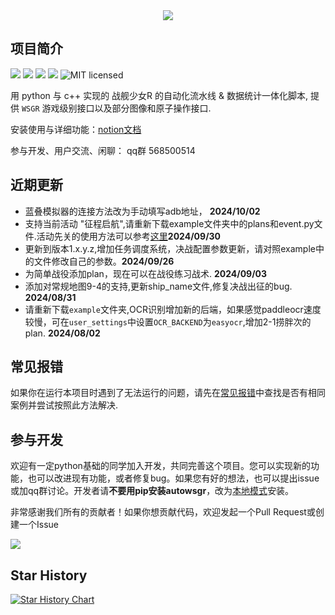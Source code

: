 <div align=center>
<img src="https://raw.githubusercontent.com/huan-yp/Auto-WSGR/main/.assets/logo.png">
</div>

## 项目简介

![](https://img.shields.io/github/repo-size/huan-yp/Auto-WSGR) ![](https://img.shields.io/pypi/v/autowsgr) ![](https://img.shields.io/pypi/dm/autowsgr) ![](https://img.shields.io/github/issues/huan-yp/Auto-WSGR) ![MIT licensed](https://img.shields.io/badge/license-MIT-brightgreen.svg)

用 python 与 c++ 实现的 战舰少女R 的自动化流水线 & 数据统计一体化脚本, 提供 `WSGR` 游戏级别接口以及部分图像和原子操作接口.

安装使用与详细功能：[notion文档](https://sincere-theater-0e6.notion.site/56a26bfe32da4931a6a1ece332173211?v=428430662def42a2a7ea6dac48238d50)

参与开发、用户交流、闲聊： qq群 568500514

## 近期更新
- 蓝叠模拟器的连接方法改为手动填写adb地址， **2024/10/02**
- 支持当前活动 "征程启航",请重新下载example文件夹中的plans和event.py文件.活动先关的使用方法可以参考[这里](https://sincere-theater-0e6.notion.site/fb9bbe5a4b0a426db59ac7892645ee1b)**2024/09/30**
- 更新到版本1.x.y.z,增加任务调度系统，决战配置参数更新，请对照example中的文件修改自己的参数。**2024/09/26**
- 为简单战役添加plan，现在可以在战役练习战术. **2024/09/03**
- 添加对常规地图9-4的支持,更新ship_name文件,修复决战出征的bug. **2024/08/31**
- 请重新下载`example`文件夹,OCR识别增加新的后端，如果感觉paddleocr速度较慢，可在`user_settings`中设置`OCR_BACKEND`为`easyocr`,增加2-1捞胖次的plan. **2024/08/02**

## 常见报错

如果你在运行本项目时遇到了无法运行的问题，请先在[常见报错](/documentation/FAQ.md)中查找是否有相同案例并尝试按照此方法解决.

## 参与开发

欢迎有一定python基础的同学加入开发，共同完善这个项目。您可以实现新的功能，也可以改进现有功能，或者修复bug。如果您有好的想法，也可以提出issue或加qq群讨论。开发者请**不要用pip安装autowsgr**，改为[本地模式](https://www.notion.so/AutoWSGR-efeb69811b544604b944d5b5727317a4?pvs=4#dc2833ce4b8449ca8293a98f0b2b3b71)安装。


非常感谢我们所有的贡献者！如果你想贡献代码，欢迎发起一个Pull Request或创建一个Issue

<a href="https://github.com/huan-yp/Auto-WSGR/graphs/contributors">
  <img src="https://contrib.rocks/image?repo=huan-yp/Auto-WSGR" />
</a>

## Star History

[![Star History Chart](https://api.star-history.com/svg?repos=huan-yp/Auto-WSGR&type=Date)](https://star-history.com/#huan-yp/Auto-WSGR&Date)
